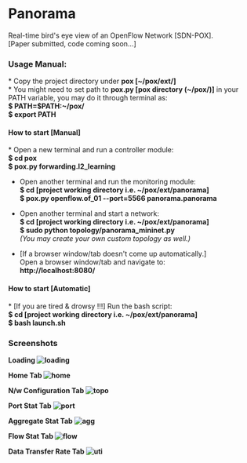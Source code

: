 <h1> Panorama </h1>
Real-time bird's eye view of an OpenFlow Network [SDN-POX]. <br>
[Paper submitted, code coming soon...]
<h3>Usage Manual:<br/></h3>
* Copy the project directory under <b>pox [~/pox/ext/]</b></br>
* You might need to set path to <b>pox.py [pox directory (~/pox/)]</b> in your PATH variable, you may do it through terminal as:<br/>
    <b>$ PATH=$PATH:~/pox/<br/>
    $ export PATH</b>

<h4> How to start [Manual]</h4>
* Open a new terminal and run a controller module:<br/>
    <b>$ cd pox<br/>
    $ pox.py forwarding.l2_learning</b>

* Open another terminal and run the monitoring module:<br/>
    <b>$ cd [project working directory i.e. ~/pox/ext/panorama]<br/>
    $ pox.py openflow.of_01 --port=5566 panorama.panorama</b>

* Open another terminal and start a network:<br/>
    <b>$ cd [project working directory i.e. ~/pox/ext/panorama]<br/>
    $ sudo python topology/panorama_mininet.py<br/></b>
    *(You may create your own custom topology as well.)*

* [If a browser window/tab doesn't come up automatically.]<br/>
Open a browser window/tab and navigate to:<br/>
    <b>http://localhost:8080/</b>

<h4> How to start [Automatic]<br/></h4>
* [If you are tired & drowsy !!!] Run the bash script:<br/>
   <b>$ cd [project working directory i.e. ~/pox/ext/panorama]<br/>
    $ bash launch.sh</b>

<h3>Screenshots</h3>

<b>Loading<b/>
![loading](https://cloud.githubusercontent.com/assets/8746855/20607359/d798e8e4-b277-11e6-9080-072e60460234.png)
<br/>

<b>Home Tab<b/>
![home](https://cloud.githubusercontent.com/assets/8746855/23189362/df09630e-f892-11e6-968e-37bc8a839e6f.png)
<br/>

<b>N/w Configuration Tab<b/>
![topo](https://cloud.githubusercontent.com/assets/8746855/20607361/d79917a6-b277-11e6-86e0-794501e9709f.png)
<br/>

<b>Port Stat Tab<b/>
![port](https://cloud.githubusercontent.com/assets/8746855/20607358/d798c4a4-b277-11e6-85e4-d0edcb2c6a80.png)
<br/>

<b>Aggregate Stat Tab<b/>
![agg](https://cloud.githubusercontent.com/assets/8746855/20607363/d79c4c32-b277-11e6-84f1-4b388975807f.png)
<br/>

<b>Flow Stat Tab<b/>
![flow](https://cloud.githubusercontent.com/assets/8746855/20607362/d7994ae6-b277-11e6-8a7f-c549a5634e64.png)
<br/>

<b>Data Transfer Rate Tab<b/>
![uti](https://cloud.githubusercontent.com/assets/8746855/20607364/d7ae23a8-b277-11e6-86d8-2399d554eb1c.png)


